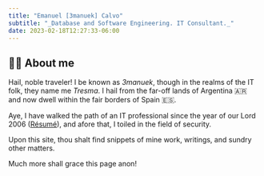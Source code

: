 ```yaml
---
title: "Emanuel [3manuek] Calvo"
subtitle: "_Database and Software Engineering. IT Consultant._"
date: 2023-02-18T12:27:33-06:00
---
```




## 🧙‍♂️ About me 


Hail, noble traveler! I be known as _3manuek_, though in the realms of the IT folk, they name me _Tresma_. I hail from the far-off lands of Argentina 🇦🇷 and now dwell within the fair borders of Spain 🇪🇸.

Aye, I have walked the path of an IT professional since the year of our Lord 2006 ([Résumé](/resume/)), and afore that, I toiled in the field of security.

Upon this site, thou shalt find snippets of mine work, writings, and sundry other matters.

Much more shall grace this page anon!

